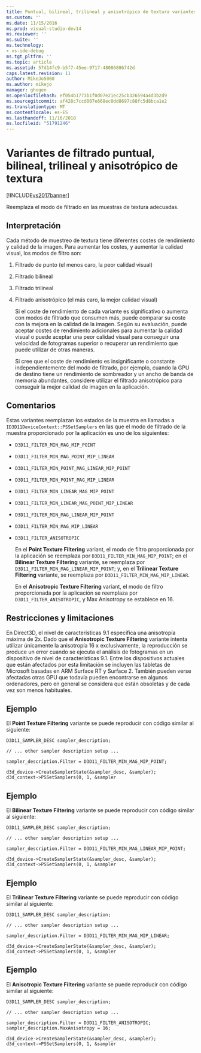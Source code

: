 ```yaml
---
title: Puntual, bilineal, trilineal y anisotrópico de textura variantes de filtrado | Microsoft Docs
ms.custom: ''
ms.date: 11/15/2016
ms.prod: visual-studio-dev14
ms.reviewer: ''
ms.suite: ''
ms.technology:
- vs-ide-debug
ms.tgt_pltfrm: ''
ms.topic: article
ms.assetid: 57d14fc9-b5f7-45ee-9717-48086886742d
caps.latest.revision: 11
author: MikeJo5000
ms.author: mikejo
manager: ghogen
ms.openlocfilehash: ef054b1773b1f0d07e21ec25cb326594a4d3b2d9
ms.sourcegitcommit: af428c7ccd007e668ec0dd8697c88fc5d8bca1e2
ms.translationtype: MT
ms.contentlocale: es-ES
ms.lasthandoff: 11/16/2018
ms.locfileid: "51791246"
---
```

# <a name="point-bilinear-trilinear-and-anisotropic-texture-filtering-variants"></a>Variantes de filtrado puntual, bilineal, trilineal y anisotrópico de textura
[!INCLUDE[vs2017banner](../includes/vs2017banner.md)]

Reemplaza el modo de filtrado en las muestras de textura adecuadas.  
  
## <a name="interpretation"></a>Interpretación  
 Cada método de muestreo de textura tiene diferentes costes de rendimiento y calidad de la imagen. Para aumentar los costes, y aumentar la calidad visual, los modos de filtro son:  
  
1. Filtrado de punto (el menos caro, la peor calidad visual)  
  
2. Filtrado bilineal  
  
3. Filtrado trilineal  
  
4. Filtrado anisotrópico (el más caro, la mejor calidad visual)  
  
   Si el coste de rendimiento de cada variante es significativo o aumenta con modos de filtrado que consumen más, puede comparar su coste con la mejora en la calidad de la imagen. Según su evaluación, puede aceptar costes de rendimiento adicionales para aumentar la calidad visual o puede aceptar una peor calidad visual para conseguir una velocidad de fotogramas superior o recuperar un rendimiento que puede utilizar de otras maneras.  
  
   Si cree que el coste de rendimiento es insignificante o constante independientemente del modo de filtrado, por ejemplo, cuando la GPU de destino tiene un rendimiento de sombreador y un ancho de banda de memoria abundantes, considere utilizar el filtrado anisotrópico para conseguir la mejor calidad de imagen en la aplicación.  
  
## <a name="remarks"></a>Comentarios  
 Estas variantes reemplazan los estados de la muestra en llamadas a `ID3D11DeviceContext::PSSetSamplers` en las que el modo de filtrado de la muestra proporcionado por la aplicación es uno de los siguientes:  
  
- `D3D11_FILTER_MIN_MAG_MIP_POINT`  
  
- `D3D11_FILTER_MIN_MAG_POINT_MIP_LINEAR`  
  
- `D3D11_FILTER_MIN_POINT_MAG_LINEAR_MIP_POINT`  
  
- `D3D11_FILTER_MIN_POINT_MAG_MIP_LINEAR`  
  
- `D3D11_FILTER_MIN_LINEAR_MAG_MIP_POINT`  
  
- `D3D11_FILTER_MIN_LINEAR_MAG_POINT_MIP_LINEAR`  
  
- `D3D11_FILTER_MIN_MAG_LINEAR_MIP_POINT`  
  
- `D3D11_FILTER_MIN_MAG_MIP_LINEAR`  
  
- `D3D11_FILTER_ANISOTROPIC`  
  
  En el **Point Texture Filtering** variant, el modo de filtro proporcionada por la aplicación se reemplaza por `D3D11_FILTER_MIN_MAG_MIP_POINT`; en el **Bilinear Texture Filtering** variante, se reemplaza por `D3D11_FILTER_MIN_MAG_LINEAR_MIP_POINT`; y, en el **Trilinear Texture Filtering** variante, se reemplaza por `D3D11_FILTER_MIN_MAG_MIP_LINEAR`.  
  
  En el **Anisotropic Texture Filtering** variant, el modo de filtro proporcionada por la aplicación se reemplaza por `D3D11_FILTER_ANISOTROPIC`, y Max Anisotropy se establece en 16.  
  
## <a name="restrictions-and-limitations"></a>Restricciones y limitaciones  
 En Direct3D, el nivel de características 9.1 especifica una anisotropía máxima de 2x. Dado que el **Anisotropic Texture Filtering** variante intenta utilizar únicamente la anisotropía 16 x exclusivamente, la reproducción se produce un error cuando se ejecuta el análisis de fotogramas en un dispositivo de nivel de características 9.1. Entre los dispositivos actuales que están afectados por esta limitación se incluyen las tabletas de Microsoft basadas en ARM Surface RT y Surface 2. También pueden verse afectadas otras GPU que todavía pueden encontrarse en algunos ordenadores, pero en general se considera que están obsoletas y de cada vez son menos habituales.  
  
## <a name="example"></a>Ejemplo  
 El **Point Texture Filtering** variante se puede reproducir con código similar al siguiente:  
  
```  
D3D11_SAMPLER_DESC sampler_description;  
  
// ... other sampler description setup ...  
  
sampler_description.Filter = D3D11_FILTER_MIN_MAG_MIP_POINT;  
  
d3d_device->CreateSamplerState(&sampler_desc, &sampler);  
d3d_context->PSSetSamplers(0, 1, &sampler  
```  
  
## <a name="example"></a>Ejemplo  
 El **Bilinear Texture Filtering** variante se puede reproducir con código similar al siguiente:  
  
```  
D3D11_SAMPLER_DESC sampler_description;   
  
// ... other sampler description setup ...  
  
sampler_description.Filter = D3D11_FILTER_MIN_MAG_LINEAR_MIP_POINT;  
  
d3d_device->CreateSamplerState(&sampler_desc, &sampler);  
d3d_context->PSSetSamplers(0, 1, &sampler  
```  
  
## <a name="example"></a>Ejemplo  
 El **Trilinear Texture Filtering** variante se puede reproducir con código similar al siguiente:  
  
```  
D3D11_SAMPLER_DESC sampler_description;   
  
// ... other sampler description setup ...  
  
sampler_description.Filter = D3D11_FILTER_MIN_MAG_MIP_LINEAR;  
  
d3d_device->CreateSamplerState(&sampler_desc, &sampler);  
d3d_context->PSSetSamplers(0, 1, &sampler  
```  
  
## <a name="example"></a>Ejemplo  
 El **Anisotropic Texture Filtering** variante se puede reproducir con código similar al siguiente:  
  
```  
D3D11_SAMPLER_DESC sampler_description;   
  
// ... other sampler description setup ...  
  
sampler_description.Filter = D3D11_FILTER_ANISOTROPIC;  
sampler_description.MaxAnisotropy = 16;  
  
d3d_device->CreateSamplerState(&sampler_desc, &sampler);  
d3d_context->PSSetSamplers(0, 1, &sampler  
```



